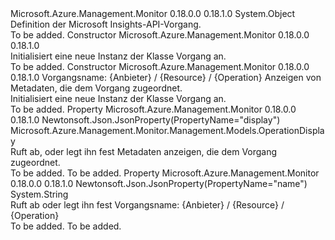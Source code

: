 <Type Name="Operation" FullName="Microsoft.Azure.Management.Monitor.Management.Models.Operation">
  <TypeSignature Language="C#" Value="public class Operation" />
  <TypeSignature Language="ILAsm" Value=".class public auto ansi beforefieldinit Operation extends System.Object" />
  <TypeSignature Language="DocId" Value="T:Microsoft.Azure.Management.Monitor.Management.Models.Operation" />
  <TypeSignature Language="VB.NET" Value="Public Class Operation" />
  <TypeSignature Language="F#" Value="type Operation = class" />
  <AssemblyInfo>
    <AssemblyName>Microsoft.Azure.Management.Monitor</AssemblyName>
    <AssemblyVersion>0.18.0.0</AssemblyVersion>
    <AssemblyVersion>0.18.1.0</AssemblyVersion>
  </AssemblyInfo>
  <Base>
    <BaseTypeName>System.Object</BaseTypeName>
  </Base>
  <Interfaces />
  <Docs>
    <summary>
            Definition der Microsoft Insights-API-Vorgang.
            </summary>
    <remarks>To be added.</remarks>
  </Docs>
  <Members>
    <Member MemberName=".ctor">
      <MemberSignature Language="C#" Value="public Operation ();" />
      <MemberSignature Language="ILAsm" Value=".method public hidebysig specialname rtspecialname instance void .ctor() cil managed" />
      <MemberSignature Language="DocId" Value="M:Microsoft.Azure.Management.Monitor.Management.Models.Operation.#ctor" />
      <MemberSignature Language="VB.NET" Value="Public Sub New ()" />
      <MemberType>Constructor</MemberType>
      <AssemblyInfo>
        <AssemblyName>Microsoft.Azure.Management.Monitor</AssemblyName>
        <AssemblyVersion>0.18.0.0</AssemblyVersion>
        <AssemblyVersion>0.18.1.0</AssemblyVersion>
      </AssemblyInfo>
      <Parameters />
      <Docs>
        <summary>
            Initialisiert eine neue Instanz der Klasse Vorgang an.
            </summary>
        <remarks>To be added.</remarks>
      </Docs>
    </Member>
    <Member MemberName=".ctor">
      <MemberSignature Language="C#" Value="public Operation (string name = null, Microsoft.Azure.Management.Monitor.Management.Models.OperationDisplay display = null);" />
      <MemberSignature Language="ILAsm" Value=".method public hidebysig specialname rtspecialname instance void .ctor(string name, class Microsoft.Azure.Management.Monitor.Management.Models.OperationDisplay display) cil managed" />
      <MemberSignature Language="DocId" Value="M:Microsoft.Azure.Management.Monitor.Management.Models.Operation.#ctor(System.String,Microsoft.Azure.Management.Monitor.Management.Models.OperationDisplay)" />
      <MemberSignature Language="VB.NET" Value="Public Sub New (Optional name As String = null, Optional display As OperationDisplay = null)" />
      <MemberSignature Language="F#" Value="new Microsoft.Azure.Management.Monitor.Management.Models.Operation : string * Microsoft.Azure.Management.Monitor.Management.Models.OperationDisplay -&gt; Microsoft.Azure.Management.Monitor.Management.Models.Operation" Usage="new Microsoft.Azure.Management.Monitor.Management.Models.Operation (name, display)" />
      <MemberType>Constructor</MemberType>
      <AssemblyInfo>
        <AssemblyName>Microsoft.Azure.Management.Monitor</AssemblyName>
        <AssemblyVersion>0.18.0.0</AssemblyVersion>
        <AssemblyVersion>0.18.1.0</AssemblyVersion>
      </AssemblyInfo>
      <Parameters>
        <Parameter Name="name" Type="System.String" />
        <Parameter Name="display" Type="Microsoft.Azure.Management.Monitor.Management.Models.OperationDisplay" />
      </Parameters>
      <Docs>
        <param name="name">Vorgangsname: {Anbieter} / {Resource} / {Operation}</param>
        <param name="display">Anzeigen von Metadaten, die dem Vorgang zugeordnet.</param>
        <summary>
            Initialisiert eine neue Instanz der Klasse Vorgang an.
            </summary>
        <remarks>To be added.</remarks>
      </Docs>
    </Member>
    <Member MemberName="Display">
      <MemberSignature Language="C#" Value="public Microsoft.Azure.Management.Monitor.Management.Models.OperationDisplay Display { get; set; }" />
      <MemberSignature Language="ILAsm" Value=".property instance class Microsoft.Azure.Management.Monitor.Management.Models.OperationDisplay Display" />
      <MemberSignature Language="DocId" Value="P:Microsoft.Azure.Management.Monitor.Management.Models.Operation.Display" />
      <MemberSignature Language="VB.NET" Value="Public Property Display As OperationDisplay" />
      <MemberSignature Language="F#" Value="member this.Display : Microsoft.Azure.Management.Monitor.Management.Models.OperationDisplay with get, set" Usage="Microsoft.Azure.Management.Monitor.Management.Models.Operation.Display" />
      <MemberType>Property</MemberType>
      <AssemblyInfo>
        <AssemblyName>Microsoft.Azure.Management.Monitor</AssemblyName>
        <AssemblyVersion>0.18.0.0</AssemblyVersion>
        <AssemblyVersion>0.18.1.0</AssemblyVersion>
      </AssemblyInfo>
      <Attributes>
        <Attribute>
          <AttributeName>Newtonsoft.Json.JsonProperty(PropertyName="display")</AttributeName>
        </Attribute>
      </Attributes>
      <ReturnValue>
        <ReturnType>Microsoft.Azure.Management.Monitor.Management.Models.OperationDisplay</ReturnType>
      </ReturnValue>
      <Docs>
        <summary>
            Ruft ab, oder legt ihn fest Metadaten anzeigen, die dem Vorgang zugeordnet.
            </summary>
        <value>To be added.</value>
        <remarks>To be added.</remarks>
      </Docs>
    </Member>
    <Member MemberName="Name">
      <MemberSignature Language="C#" Value="public string Name { get; set; }" />
      <MemberSignature Language="ILAsm" Value=".property instance string Name" />
      <MemberSignature Language="DocId" Value="P:Microsoft.Azure.Management.Monitor.Management.Models.Operation.Name" />
      <MemberSignature Language="VB.NET" Value="Public Property Name As String" />
      <MemberSignature Language="F#" Value="member this.Name : string with get, set" Usage="Microsoft.Azure.Management.Monitor.Management.Models.Operation.Name" />
      <MemberType>Property</MemberType>
      <AssemblyInfo>
        <AssemblyName>Microsoft.Azure.Management.Monitor</AssemblyName>
        <AssemblyVersion>0.18.0.0</AssemblyVersion>
        <AssemblyVersion>0.18.1.0</AssemblyVersion>
      </AssemblyInfo>
      <Attributes>
        <Attribute>
          <AttributeName>Newtonsoft.Json.JsonProperty(PropertyName="name")</AttributeName>
        </Attribute>
      </Attributes>
      <ReturnValue>
        <ReturnType>System.String</ReturnType>
      </ReturnValue>
      <Docs>
        <summary>
            Ruft ab oder legt ihn fest Vorgangsname: {Anbieter} / {Resource} / {Operation}
            </summary>
        <value>To be added.</value>
        <remarks>To be added.</remarks>
      </Docs>
    </Member>
  </Members>
</Type>